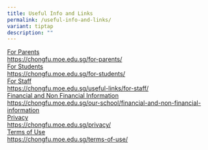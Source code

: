 ```yaml
---
title: Useful Info and Links
permalink: /useful-info-and-links/
variant: tiptap
description: ""
---
```

<div class="isomer-card-grid"><a rel="noopener noreferrer nofollow" href="https://chongfu.moe.edu.sg/for-parents/" class="isomer-card"><div class="isomer-card-body"><div class="isomer-card-title">For Parents</div><div class="isomer-card-link">https://chongfu.moe.edu.sg/for-parents/</div></div></a>
<a rel="noopener noreferrer nofollow" href="https://chongfu.moe.edu.sg/for-students/" class="isomer-card">
<div class="isomer-card-body">
<div class="isomer-card-title">For Students</div>
<div class="isomer-card-link">https://chongfu.moe.edu.sg/for-students/</div>
</div>
</a>
</div>
<div class="isomer-card-grid"><a rel="noopener noreferrer nofollow" href="https://chongfu.moe.edu.sg/useful-links/for-staff/" class="isomer-card"><div class="isomer-card-body"><div class="isomer-card-title">For Staff</div><div class="isomer-card-link">https://chongfu.moe.edu.sg/useful-links/for-staff/</div></div></a>
<a rel="noopener noreferrer nofollow" href="https://chongfu.moe.edu.sg/our-school/financial-and-non-financial-information" class="isomer-card">
<div class="isomer-card-body">
<div class="isomer-card-title">Financial and Non Financial Information</div>
<div class="isomer-card-link">https://chongfu.moe.edu.sg/our-school/financial-and-non-financial-information</div>
</div>
</a>
</div>
<div class="isomer-card-grid"><a rel="noopener noreferrer nofollow" href="https://chongfu.moe.edu.sg/privacy/" class="isomer-card"><div class="isomer-card-body"><div class="isomer-card-title">Privacy</div><div class="isomer-card-link">https://chongfu.moe.edu.sg/privacy/</div></div></a>
<a rel="noopener noreferrer nofollow" href="https://chongfu.moe.edu.sg/terms-of-use/" class="isomer-card">
<div class="isomer-card-body">
<div class="isomer-card-title">Terms of Use</div>
<div class="isomer-card-link">https://chongfu.moe.edu.sg/terms-of-use/</div>
</div>
</a>
</div>
<p></p>